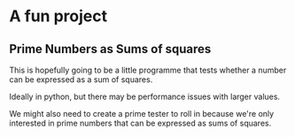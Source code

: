 # A fun project

## Prime Numbers as Sums of squares 

This is hopefully going to be a little programme that tests whether a number can be expressed as a sum of squares.

Ideally in python, but there may be performance issues with larger values.

We might also need to create a prime tester to roll in because we're only interested in prime numbers that can be expressed as sums of squares.


